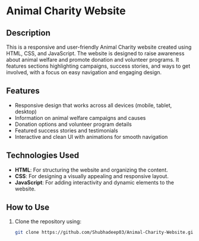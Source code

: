 # Animal Charity Website

## Description
This is a responsive and user-friendly Animal Charity website created using HTML, CSS, and JavaScript. The website is designed to raise awareness about animal welfare and promote donation and volunteer programs. It features sections highlighting campaigns, success stories, and ways to get involved, with a focus on easy navigation and engaging design.

## Features
- Responsive design that works across all devices (mobile, tablet, desktop)
- Information on animal welfare campaigns and causes
- Donation options and volunteer program details
- Featured success stories and testimonials
- Interactive and clean UI with animations for smooth navigation

## Technologies Used
- **HTML**: For structuring the website and organizing the content.
- **CSS**: For designing a visually appealing and responsive layout.
- **JavaScript**: For adding interactivity and dynamic elements to the website.

## How to Use
1. Clone the repository using:
   ```bash
   git clone https://github.com/Shubhadeep03/Animal-Charity-Website.git
